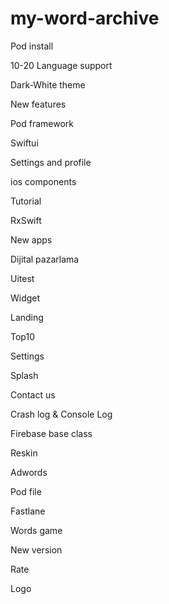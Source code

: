 # my-word-archive

Pod install


10-20 Language support

Dark-White theme

New features

Pod framework

Swiftui

Settings and profile

ios components

Tutorial

RxSwift

New apps

Dijital pazarlama 

Uitest

Widget

Landing

Top10

Settings

Splash

Contact us

Crash log & Console Log

Firebase base class

Reskin

Adwords

Pod file

Fastlane

Words game

New version

Rate

Logo
